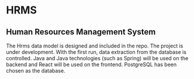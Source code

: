 # HRMS

## Human Resources Management System

The Hrms data model is designed and included in the repo. The project is under development. With the first run, data extraction from the database is controlled.
Java and Java technologies (such as Spring) will be used on the backend and React will be used on the frontend. PostgreSQL has been chosen as the database.

